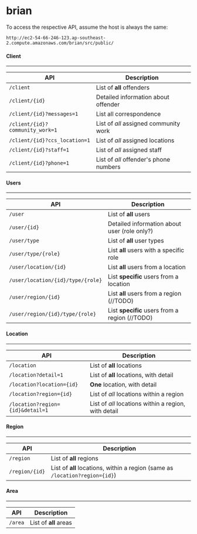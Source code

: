# brian


To access the respective API, assume the host is always the same:

`http://ec2-54-66-246-123.ap-southeast-2.compute.amazonaws.com/brian/src/public/`


#### Client
------

| API | Description |
| --- | --- |
| `/client` | List of **all** offenders |
| `/client/{id}` | Detailed information about offender |
| `/client/{id}?messages=1` | List all correspondence |
| `/client/{id}?community_work=1` | List of *all* assigned community work |
| `/client/{id}?ccs_location=1` | List of *all* assigned locations |
| `/client/{id}?staff=1` | List of *all* assigned staff |
| `/client/{id}?phone=1` | List of *all* offender's phone numbers |


#### Users
------

| API | Description |
| --- | --- |
| `/user` | List of **all** users |
| `/user/{id}` | Detailed information about user (role only?) |
| `/user/type` | List of **all** user types |
| `/user/type/{role}` | List **all** users with a specific role |
| `/user/location/{id}` | List **all** users from a location |
| `/user/location/{id}/type/{role}` | List **specific** users from a location |
| `/user/region/{id}` | List **all** users from a region (//TODO) |
| `/user/region/{id}/type/{role}` | List **specific** users from a region (//TODO) |


#### Location
------

| API | Description |
| --- | --- |
| `/location` | List of **all** locations |
| `/location?detail=1` | List of **all** locations, with detail |
| `/location?location={id}` | **One** location, with detail |
| `/location?region={id}` | List of *all* locations within a region |
| `/location?region={id}&detail=1` | List of *all* locations within a region, with detail |


#### Region
------

| API | Description |
| --- | --- |
| `/region` | List of **all** regions |
| `/region/{id}` | List of **all** locations, within a region (same as `/location?region={id}`) |


#### Area
------

| API | Description |
| --- | --- |
| `/area` | List of **all** areas |